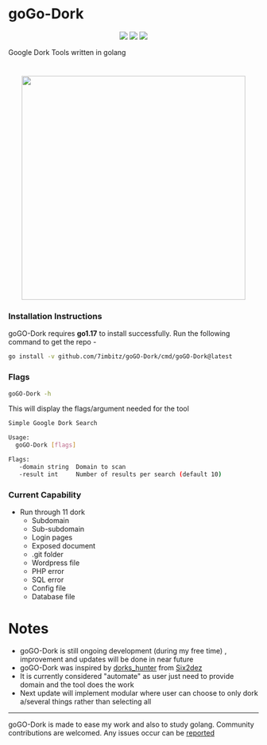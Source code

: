 # goGo-Dork

<p align="center">
<a href="https://opensource.org/licenses/MIT"><img src="https://img.shields.io/badge/license-MIT-_red.svg"></a>
<a href="https://github.com/7imbitz/goGO-Dork/issues"><img src="https://img.shields.io/badge/contributions-welcome-brightgreen.svg?style=flat"></a>
<a href="https://goreportcard.com/badge/github.com/7imbitz/goGO-Dork"><img src="https://goreportcard.com/badge/github.com/7imbitz/goGO-Dork"></a>

</p>

Google Dork Tools written in golang 

<h1 align="center">
  <img src="https://user-images.githubusercontent.com/26263598/202352303-0a49c358-53b7-4bc3-8932-9246ef8e1b1d.png" height="450">
  <br>
</h1>

### Installation Instructions

goGO-Dork requires **go1.17** to install successfully. Run the following command to get the repo - 

```bash
go install -v github.com/7imbitz/goGO-Dork/cmd/goGO-Dork@latest
```

### Flags
```bash
goGO-Dork -h
```

This will display the flags/argument needed for the tool

```bash
Simple Google Dork Search

Usage:
  goGO-Dork [flags]

Flags:
   -domain string  Domain to scan
   -result int     Number of results per search (default 10)
```

### Current Capability
- Run through 11 dork
    - Subdomain
    - Sub-subdomain
    - Login pages
    - Exposed document
    - .git folder
    - Wordpress file
    - PHP error
    - SQL error
    - Config file
    - Database file
    
 # Notes

- goGO-Dork is still ongoing development (during my free time) , improvement and updates will be done in near future
- goGO-Dork was inspired by [dorks_hunter](https://github.com/six2dez/dorks_hunter) from [Six2dez](https://twitter.com/Six2dez)
- It is currently considered "automate" as user just need to provide domain and the tool does the work
- Next update will implement modular where user can choose to only dork a/several things rather than selecting all

-----

goGO-Dork is made to ease my work and also to study golang. Community contributions are welcomed. Any issues occur can be [reported](https://github.com/7imbitz/goGO-Dork/issues) 
